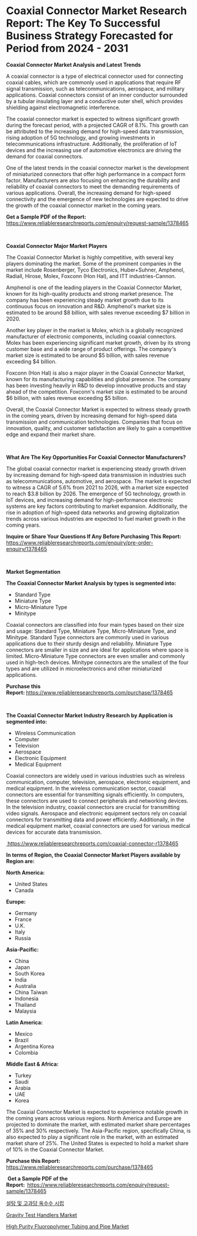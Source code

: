 <p><h1>Coaxial Connector Market Research Report: The Key To Successful Business Strategy Forecasted for Period from 2024 - 2031</h1></p><p><strong>Coaxial Connector Market Analysis and Latest Trends</strong></p>
<p><p>A coaxial connector is a type of electrical connector used for connecting coaxial cables, which are commonly used in applications that require RF signal transmission, such as telecommunications, aerospace, and military applications. Coaxial connectors consist of an inner conductor surrounded by a tubular insulating layer and a conductive outer shell, which provides shielding against electromagnetic interference.</p><p>The coaxial connector market is expected to witness significant growth during the forecast period, with a projected CAGR of 8.1%. This growth can be attributed to the increasing demand for high-speed data transmission, rising adoption of 5G technology, and growing investments in telecommunications infrastructure. Additionally, the proliferation of IoT devices and the increasing use of automotive electronics are driving the demand for coaxial connectors.</p><p>One of the latest trends in the coaxial connector market is the development of miniaturized connectors that offer high performance in a compact form factor. Manufacturers are also focusing on enhancing the durability and reliability of coaxial connectors to meet the demanding requirements of various applications. Overall, the increasing demand for high-speed connectivity and the emergence of new technologies are expected to drive the growth of the coaxial connector market in the coming years.</p></p>
<p><strong>Get a Sample PDF of the Report:&nbsp;</strong> <a href="https://www.reliableresearchreports.com/enquiry/request-sample/1378465">https://www.reliableresearchreports.com/enquiry/request-sample/1378465</a></p>
<p>&nbsp;</p>
<p><strong>Coaxial Connector Major Market Players</strong></p>
<p><p>The Coaxial Connector Market is highly competitive, with several key players dominating the market. Some of the prominent companies in the market include Rosenberger, Tyco Electronics, Huber+Suhner, Amphenol, Radiall, Hirose, Molex, Foxconn (Hon Hal), and ITT industries-Cannon.</p><p>Amphenol is one of the leading players in the Coaxial Connector Market, known for its high-quality products and strong market presence. The company has been experiencing steady market growth due to its continuous focus on innovation and R&D. Amphenol's market size is estimated to be around $8 billion, with sales revenue exceeding $7 billion in 2020.</p><p>Another key player in the market is Molex, which is a globally recognized manufacturer of electronic components, including coaxial connectors. Molex has been experiencing significant market growth, driven by its strong customer base and a wide range of product offerings. The company's market size is estimated to be around $5 billion, with sales revenue exceeding $4 billion.</p><p>Foxconn (Hon Hal) is also a major player in the Coaxial Connector Market, known for its manufacturing capabilities and global presence. The company has been investing heavily in R&D to develop innovative products and stay ahead of the competition. Foxconn's market size is estimated to be around $6 billion, with sales revenue exceeding $5 billion.</p><p>Overall, the Coaxial Connector Market is expected to witness steady growth in the coming years, driven by increasing demand for high-speed data transmission and communication technologies. Companies that focus on innovation, quality, and customer satisfaction are likely to gain a competitive edge and expand their market share.</p></p>
<p>&nbsp;</p>
<p><strong>What Are The Key Opportunities For Coaxial Connector Manufacturers?</strong></p>
<p><p>The global coaxial connector market is experiencing steady growth driven by increasing demand for high-speed data transmission in industries such as telecommunications, automotive, and aerospace. The market is expected to witness a CAGR of 5.6% from 2021 to 2026, with a market size expected to reach $3.8 billion by 2026. The emergence of 5G technology, growth in IoT devices, and increasing demand for high-performance electronic systems are key factors contributing to market expansion. Additionally, the rise in adoption of high-speed data networks and growing digitalization trends across various industries are expected to fuel market growth in the coming years.</p></p>
<p><strong>Inquire or Share Your Questions If Any Before Purchasing This Report:</strong> <a href="https://www.reliableresearchreports.com/enquiry/pre-order-enquiry/1378465">https://www.reliableresearchreports.com/enquiry/pre-order-enquiry/1378465</a></p>
<p>&nbsp;</p>
<p><strong>Market Segmentation</strong></p>
<p><strong>The Coaxial Connector Market Analysis by types is segmented into:</strong></p>
<p><ul><li>Standard Type</li><li>Miniature Type</li><li>Micro-Miniature Type</li><li>Minitype</li></ul></p>
<p><p>Coaxial connectors are classified into four main types based on their size and usage: Standard Type, Miniature Type, Micro-Miniature Type, and Minitype. Standard Type connectors are commonly used in various applications due to their sturdy design and reliability. Miniature Type connectors are smaller in size and are ideal for applications where space is limited. Micro-Miniature Type connectors are even smaller and commonly used in high-tech devices. Minitype connectors are the smallest of the four types and are utilized in microelectronics and other miniaturized applications.</p></p>
<p><strong>Purchase this Report:&nbsp;</strong><a href="https://www.reliableresearchreports.com/purchase/1378465">https://www.reliableresearchreports.com/purchase/1378465</a></p>
<p>&nbsp;</p>
<p><strong>The Coaxial Connector Market Industry Research by Application is segmented into:</strong></p>
<p><ul><li>Wireless Communication</li><li>Computer</li><li>Television</li><li>Aerospace</li><li>Electronic Equipment</li><li>Medical Equipment</li></ul></p>
<p><p>Coaxial connectors are widely used in various industries such as wireless communication, computer, television, aerospace, electronic equipment, and medical equipment. In the wireless communication sector, coaxial connectors are essential for transmitting signals efficiently. In computers, these connectors are used to connect peripherals and networking devices. In the television industry, coaxial connectors are crucial for transmitting video signals. Aerospace and electronic equipment sectors rely on coaxial connectors for transmitting data and power efficiently. Additionally, in the medical equipment market, coaxial connectors are used for various medical devices for accurate data transmission.</p></p>
<p><a href="https://www.reliableresearchreports.com/coaxial-connector-r1378465">&nbsp;https://www.reliableresearchreports.com/coaxial-connector-r1378465</a></p>
<p><strong>In terms of Region, the Coaxial Connector Market Players available by Region are:</strong></p>
<p>
    <p> <strong> North America: </strong>
        <ul>
            <li>United States</li>
            <li>Canada</li>
        </ul>
        </p> 
    <p> <strong> Europe: </strong>
        <ul>
            <li>Germany</li>
            <li>France</li>
            <li>U.K.</li>
            <li>Italy</li>
            <li>Russia</li>
        </ul>
        </p> 
    <p> <strong> Asia-Pacific: </strong>
        <ul>
            <li>China</li>
            <li>Japan</li>
            <li>South Korea</li>
            <li>India</li>
            <li>Australia</li>
            <li>China Taiwan</li>
            <li>Indonesia</li>
            <li>Thailand</li>
            <li>Malaysia</li>
        </ul>
        </p> 
    <p> <strong> Latin America: </strong>
        <ul>
            <li>Mexico</li>
            <li>Brazil</li>
            <li>Argentina Korea</li>
            <li>Colombia</li>
        </ul>
        </p> 
    <p> <strong> Middle East & Africa: </strong>
        <ul>
            <li>Turkey</li>
            <li>Saudi</li>
            <li>Arabia</li>
            <li>UAE</li>
            <li>Korea</li>
        </ul>
    </p>
    </p>
<p><p>The Coaxial Connector Market is expected to experience notable growth in the coming years across various regions. North America and Europe are projected to dominate the market, with estimated market share percentages of 35% and 30% respectively. The Asia-Pacific region, specifically China, is also expected to play a significant role in the market, with an estimated market share of 25%. The United States is expected to hold a market share of 10% in the Coaxial Connector Market.</p></p>
<p><strong>Purchase this Report: </strong><a href="https://www.reliableresearchreports.com/purchase/1378465">https://www.reliableresearchreports.com/purchase/1378465</a></p>
<p>&nbsp;<strong>Get a Sample PDF of the Report:&nbsp;&nbsp;</strong><a href="https://www.reliableresearchreports.com/enquiry/request-sample/1378465">https://www.reliableresearchreports.com/enquiry/request-sample/1378465</a></p>
<p><strong></strong></p>
<p><p><a href="https://github.com/laholand/Market-Research-Report-List-3/blob/main/938497020365.md">설탕 및 고과당 옥수수 시럽</a></p><p><a href="https://www.linkedin.com/pulse/gravity-test-handlers-market-centers-aspects-growth-share-m9xle?trackingId=2RZ03fTfY1j8wfnyWDq8rA%3D%3D">Gravity Test Handlers Market</a></p><p><a href="https://www.linkedin.com/pulse/high-purity-fluoropolymer-tubing-pipe-market-growth-trends-z6dge?trackingId=HGkoMaTaC0bvl0QhWvh%2BWw%3D%3D">High Purity Fluoropolymer Tubing and Pipe Market</a></p></p>